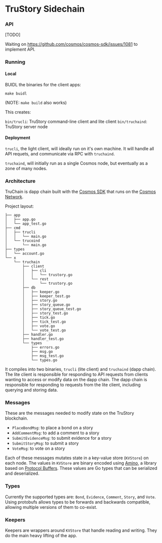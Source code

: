 # TruStory Sidechain

### API

[TODO]

Waiting on https://github.com/cosmos/cosmos-sdk/issues/1081 to implement API.

### Running

#### Local

BUIDL the binaries for the client apps:

`make buidl`

(NOTE: `make build` also works)

This creates:

`bin/trucli`: TruStory command-line client and lite client
`bin/truchaind`: TruStory server node

#### Deployment

`trucli`, the light client, will ideally run on it's own machine. It will handle all
API requets, and communicate via RPC with `truchaind`.

`truchaind`, will initially run as a single Cosmos node, but eventually as a zone of many nodes.


### Architecture

TruChain is dapp chain built with the [Cosmos SDK](https://cosmos.network/sdk) that runs on the [Cosmos Network](https://cosmos.network).

Project layout:

```
├── app
│   ├── app.go
│   └── app_test.go
├── cmd
│   ├── trucli
│   │   └── main.go
│   └── trucoind
│       └── main.go
├── types
│   └── account.go
└── x
    └── truchain
        ├── client
        │   ├── cli
        │   │   └── trustory.go
        │   └── rest
        │       └── trustory.go
        ├── db
        │   ├── keeper.go
        │   ├── keeper_test.go
        │   ├── story.go
        │   ├── story_queue.go
        │   ├── story_queue_test.go
        │   ├── story_test.go
        │   ├── tick.go
        │   ├── tick_test.go
        │   ├── vote.go
        │   └── vote_test.go
        ├── handler.go
        ├── handler_test.go
        └── types
            ├── errors.go
            ├── msg.go
            ├── msg_test.go
            └── types.go
```

It compiles into two binaries, `trucli` (lite client) and `truchaind` (dapp chain). The lite client is responsible for responding to API requests from clients wanting to access or modify data on the dapp chain. The dapp chain is responsible for responding to requests from the lite client, including querying and storing data.

### Messages

These are the messages needed to modify state on the TruStory blockchain.

- `PlaceBondMsg`: to place a bond on a story
- `AddCommentMsg`: to add a comment to a story
- `SubmitEvidenceMsg`: to submit evidence for a story
- `SubmitStoryMsg`: to submit a story
- `VoteMsg`: to vote on a story

Each of these messages mutates state in a key-value store (`KVStore`) on each node. The values in `KVStore` are binary encoded using [Amino](https://github.com/tendermint/go-amino), a library based on [Protocol Buffers](https://developers.google.com/protocol-buffers/). These values are Go types that can be serialized and deserialized.

### Types

Currently the supported types are: `Bond`, `Evidence`, `Comment`, `Story`, and `Vote`. Using protobufs allows types to be forwards and backwards compatible, allowing multiple versions of them to co-exist.

### Keepers

Keepers are wrappers around `KVStore` that handle reading and writing. They do the main heavy lifting of the app.
